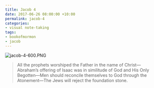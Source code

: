 ```yaml
---
title: Jacob 4
date: 2017-06-26 08:00:00 +10:00
permalink: jacob-4
categories:
- visual note-taking
tags:
- bookofmormon
- jacob
---
```


![jacob-4-600.PNG](/uploads/jacob-4-600.PNG)

> All the prophets worshiped the Father in the name of Christ—Abraham’s offering of Isaac was in similitude of God and His Only Begotten—Men should reconcile themselves to God through the Atonement—The Jews will reject the foundation stone. 